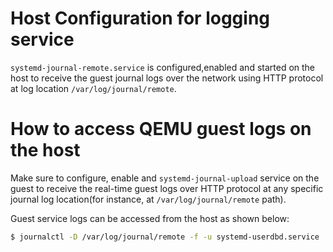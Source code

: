 # Host Configuration for logging service

`systemd-journal-remote.service` is configured,enabled and started on the host to receive the guest journal logs over the network using HTTP protocol at log location `/var/log/journal/remote`.

# How to access QEMU guest logs on the host

Make sure to configure, enable and `systemd-journal-upload` service on the guest to receive the real-time guest logs over HTTP protocol at any specific journal log location(for instance, at `/var/log/journal/remote` path).

Guest service logs can be accessed from the host as shown below:
```sh
$ journalctl -D /var/log/journal/remote -f -u systemd-userdbd.service
```